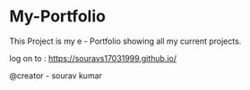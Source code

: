 # My-Portfolio
This Project is my e - Portfolio showing all my current projects.

log on to : https://souravs17031999.github.io/

@creator - sourav kumar
